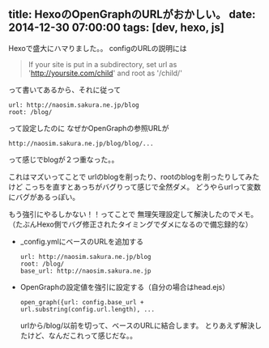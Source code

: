 title: HexoのOpenGraphのURLがおかしい。
date: 2014-12-30 07:00:00
tags: [dev, hexo, js]
---
Hexoで盛大にハマりました。。
configのURLの説明には
> If your site is put in a subdirectory, set url as 'http://yoursite.com/child' and root as '/child/'

って書いてあるから、それに従って
```
url: http://naosim.sakura.ne.jp/blog
root: /blog/
```
って設定したのに
なぜかOpenGraphの参照URLが
```
http://naosim.sakura.ne.jp/blog/blog/...
```
って感じでblogが２つ重なった。。

これはマズいってことで
urlのblogを削ったり、rootのblogを削ったりしてみたけど
こっちを直すとあっちがバグりって感じで全然ダメ。
どうやらurlって変数にバグがあるっぽい。

もう強引にやるしかない！！ってことで
無理矢理設定して解決したのでメモ。
（たぶんHexo側でバグ修正されたタイミングでダメになるので備忘録的な）

- _config.ymlにベースのURLを追加する

  ```
  url: http://naosim.sakura.ne.jp/blog
  root: /blog/
  base_url: http://naosim.sakura.ne.jp
  ```
- OpenGraphの設定値を強引に設定する（自分の場合はhead.ejs）

  ```
  open_graph({url: config.base_url + url.substring(config.url.length), ...
  ```

  urlから/blog/以前を切って、ベースのURLに結合します。
  とりあえず解決したけど、なんだこれって感じだな。。
